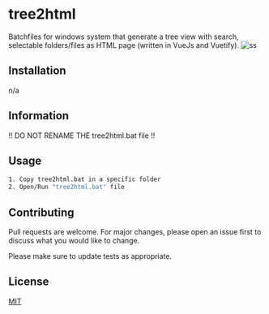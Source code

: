 # tree2html
Batchfiles for windows system that generate a tree view with search, selectable folders/files as HTML page (written in VueJs and Vuetify).
![ss](https://user-images.githubusercontent.com/26298910/118601056-75051700-b7ba-11eb-9ed4-38ae81289f59.PNG)

## Installation
n/a

## Information
!! DO NOT RENAME THE tree2html.bat file !!

## Usage

```bash
1. Copy tree2html.bat in a specific folder
2. Open/Run "tree2html.bat" file
```

## Contributing
Pull requests are welcome. For major changes, please open an issue first to discuss what you would like to change.

Please make sure to update tests as appropriate.

## License
[MIT](https://choosealicense.com/licenses/mit/)
